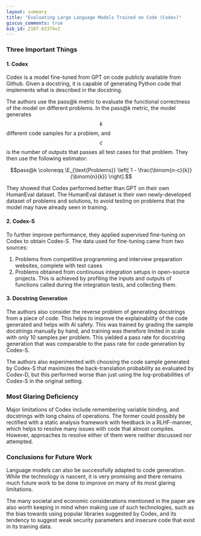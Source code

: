 ```yaml
---
layout: summary
title: "Evaluating Large Language Models Trained on Code (Codex)"
giscus_comments: true
bib_id: 2107.03374v2
---
```


### Three Important Things

#### 1. Codex
Codex is a model fine-tuned from GPT on code publicly available from Github.
Given a docstring, it is capable of generating Python code that implements
what is described in the docstring.

The authors use the pass@k metric to evaluate the functional correctness of the model
on different problems. In the pass@k metric, the model generates $$k$$ different code
samples for a problem, and $$c$$ is the number of outputs that passes all test cases
for that problem. They then use the following estimator:

$$pass@k \coloneqq \E_{\text{Problems}} \left[ 1 - \frac{\binom{n-c}{k}}{\binom{n}{k}} \right].$$

They showed that Codex performed better than GPT on their own HumanEval dataset. The HumanEval
dataset is their own newly-developed dataset of problems and solutions, to avoid testing
on problems that the model may have already seen in training.

#### 2. Codex-S
To further improve performance, they applied supervised fine-tuning
on Codex to obtain Codex-S. The data used for fine-tuning came from two sources:

1. Problems from competitive programming and interview preparation websites,
complete with test cases
2. Problems obtained from continuous integration setups in open-source projects.
This is achieved by profiling the inputs and outputs of functions called during
the integration tests, and collecting them.

#### 3. Docstring Generation
The authors also consider the reverse problem of generating docstrings from a piece of code.
This helps to improve the explainability of the code generated and helps with AI safety.
This was trained by grading the sample docstrings manually by hand, and training
was therefore limited in scale with only 10 samples per problem. This yielded a pass
rate for docstring generation that was comparable to the pass rate for code generation
by Codex-S.

The authors also experimented with choosing the code sample generated by Codex-S that
maximizes the back-translation probability as evaluated by Codex-D, but this performed
worse than just using the log-probabilities of Codex-S in the original setting.

### Most Glaring Deficiency
Major limitations of Codex include remembering variable binding, and docstrings
with long chains of operations. The former could possibly be rectified with
a static analysis framework with feedback in a RLHF-manner, which helps to resolve many
issues with code that almost compiles. However, approaches to resolve either of them
were neither discussed nor attempted.

### Conclusions for Future Work
Language models can also be successfully adapted to code generation. While the
technology is nascent, it is very promising and there remains much future work
to be done to improve on many of its most glaring limitations.

The many societal and economic considerations mentioned in the paper are also
worth keeping in mind when making use of such technologies, such as the bias
towards using popular libraries suggested by Codex, and its tendency to suggest
weak security parameters and insecure code that exist in its training data.